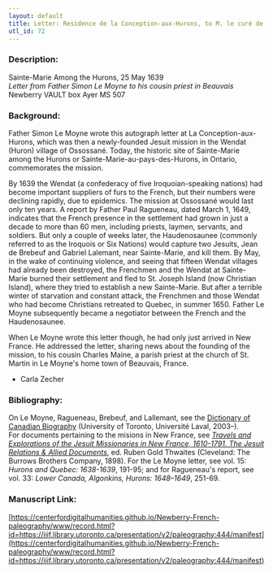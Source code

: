 ```yaml
---
layout: default
title: Letter: Residence de la Conception-aux-Hurons, to M. le curé de St. Martin, à Beauvais [France], 1639 May 25
utl_id: 72
---
```


### Description:

Sainte-Marie Among the Hurons, 25 May 1639<br>
_Letter from Father Simon Le Moyne to his cousin priest in Beauvais_<br>
Newberry VAULT box Ayer MS 507

### Background:

Father Simon Le Moyne wrote this autograph letter at La Conception-aux-Hurons, which was then a newly-founded Jesuit mission in the Wendat (Huron) village of Ossossané. Today, the historic site of Sainte-Marie among the Hurons or Sainte-Marie-au-pays-des-Hurons, in Ontario, commemorates the mission.

By 1639 the Wendat (a confederacy of five Iroquoian-speaking nations) had become important suppliers of furs to the French, but their numbers were declining rapidly, due to epidemics. The mission at Ossossané would last only ten years. A report by Father Paul Ragueneau, dated March 1, 1649, indicates that the French presence in the settlement had grown in just a decade to more than 60 men, including priests, laymen, servants, and soldiers. But only a couple of weeks later, the Haudenosaunee (commonly referred to as the Iroquois or Six Nations) would capture two Jesuits, Jean de Brebeuf and Gabriel Lalemant, near Sainte-Marie, and kill them. By May, in the wake of continuing violence, and seeing that fifteen Wendat villages had already been destroyed, the Frenchmen and the Wendat at Sainte-Marie burned their settlement and fled to St. Joseph Island (now Christian Island), where they tried to establish a new Sainte-Marie. But after a terrible winter of starvation and constant attack, the Frenchmen and those Wendat who had become Christians retreated to Quebec, in summer 1650. Father Le Moyne subsequently became a negotiator between the French and the Haudenosaunee.

When Le Moyne wrote this letter though, he had only just arrived in New France. He addressed the letter, sharing news about the founding of the mission, to his cousin Charles Maine, a parish priest at the church of St. Martin in Le Moyne's home town of Beauvais, France.

- Carla Zecher

### Bibliography:

On Le Moyne, Ragueneau, Brebeuf, and Lallemant, see the <a href="http://www.biographi.ca/en/index.php">Dictionary of Canadian Biography</a> (University of Toronto, Université Laval, 2003–).<br>
For documents pertaining to the misions in New France, see <a href="http://puffin.creighton.edu/jesuit/relations/">_Travels and Explorations of the Jesuit Missionaries in New France, 1610-1791. The Jesuit Relations & Allied Documents_</a>, ed. Ruben Gold Thwaites (Cleveland: The Burrows Brothers Company, 1898). For the Le Moyne letter, see vol. 15: _Hurons and Quebec: 1638-1639_, 191-95; and for Ragueneau's report, see vol. 33: _Lower Canada, Algonkins, Hurons: 1648–1649_, 251-69.

### Manuscript Link:

[https://centerfordigitalhumanities.github.io/Newberry-French-paleography/www/record.html?id=https://iiif.library.utoronto.ca/presentation/v2/paleography:444/manifest](https://centerfordigitalhumanities.github.io/Newberry-French-paleography/www/record.html?id=https://iiif.library.utoronto.ca/presentation/v2/paleography:444/manifest)
